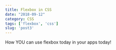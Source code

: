```yaml
---
title: Flexbox in CSS
date: "2018-09-12"
category: CSS
tags: ['flexbox', 'css']
slug: 'post3'
---
```


How YOU can use flexbox today in your apps today!